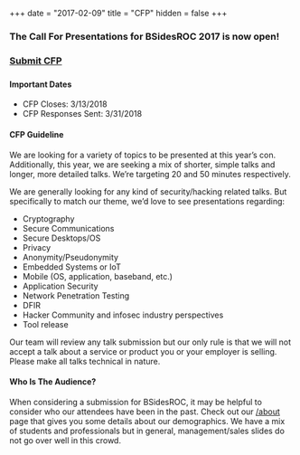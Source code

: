 +++
date = "2017-02-09"
title = "CFP"
hidden = false
+++

### The Call For Presentations for BSidesROC 2017 is now open!

### 

### [Submit CFP](https://docs.google.com/forms/d/e/1FAIpQLSdNiB0jL6r56PSlpHYZ7_jiqib59bWHBa9YpnOvG9660JDA7A/viewform?usp=sf_link)

### 

#### Important Dates

- CFP Closes: 3/13/2018
- CFP Responses Sent: 3/31/2018

#### CFP Guideline

We are looking for a variety of topics to be presented at this year’s con. Additionally, this year, we are seeking a mix of shorter, simple talks and longer, more detailed talks.  We’re targeting 20 and 50 minutes respectively.

We are generally looking for any kind of security/hacking related talks. But specifically to match our theme, we’d love to see presentations regarding:

- Cryptography
- Secure Communications
- Secure Desktops/OS
- Privacy
- Anonymity/Pseudonymity
- Embedded Systems or IoT
- Mobile (OS, application, baseband, etc.)
- Application Security
- Network Penetration Testing
- DFIR
- Hacker Community and infosec industry perspectives
- Tool release

Our team will review any talk submission but our only rule is that we will not accept a talk about a service or product you or your employer is selling. Please make all talks technical in nature.

#### Who Is The Audience?

When considering a submission for BSidesROC, it may be helpful to consider who our attendees have been in the past. Check out our [/about](/about) page that gives you some details about our
demographics. We have a mix of students and professionals but in general, management/sales slides
do not go over well in this crowd.  

